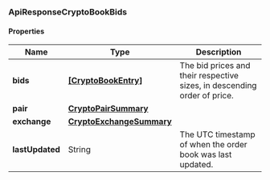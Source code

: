 
[//]: # (CLASS:ApiResponseCryptoBookBids)

[//]: # (KIND:object)

### ApiResponseCryptoBookBids

#### Properties

[//]: # (START_DEFINITION)

Name | Type | Description
------------ | ------------- | -------------
**bids** | [**[CryptoBookEntry]**](CryptoBookEntry.md) | The bid prices and their respective sizes, in descending order of price. &nbsp;
**pair** | [**CryptoPairSummary**](CryptoPairSummary.md) |  &nbsp;
**exchange** | [**CryptoExchangeSummary**](CryptoExchangeSummary.md) |  &nbsp;
**lastUpdated** | String | The UTC timestamp of when the order book was last updated. &nbsp;

[//]: # (END_DEFINITION)


[//]: # (CONTAINED_CLASS:CryptoBookEntry)


[//]: # (CONTAINED_CLASS:CryptoPairSummary)


[//]: # (CONTAINED_CLASS:CryptoExchangeSummary)





